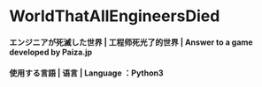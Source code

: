 <h1> WorldThatAllEngineersDied
<h4>エンジニアが死滅した世界 | 工程师死光了的世界 | Answer to a game developed by Paiza.jp
<h4>使用する言語 | 语言 | Language ：Python3
